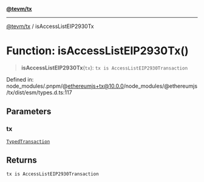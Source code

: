 [**@tevm/tx**](../README.md)

***

[@tevm/tx](../globals.md) / isAccessListEIP2930Tx

# Function: isAccessListEIP2930Tx()

> **isAccessListEIP2930Tx**(`tx`): `tx is AccessListEIP2930Transaction`

Defined in: node\_modules/.pnpm/@ethereumjs+tx@10.0.0/node\_modules/@ethereumjs/tx/dist/esm/types.d.ts:117

## Parameters

### tx

[`TypedTransaction`](../type-aliases/TypedTransaction.md)

## Returns

`tx is AccessListEIP2930Transaction`
